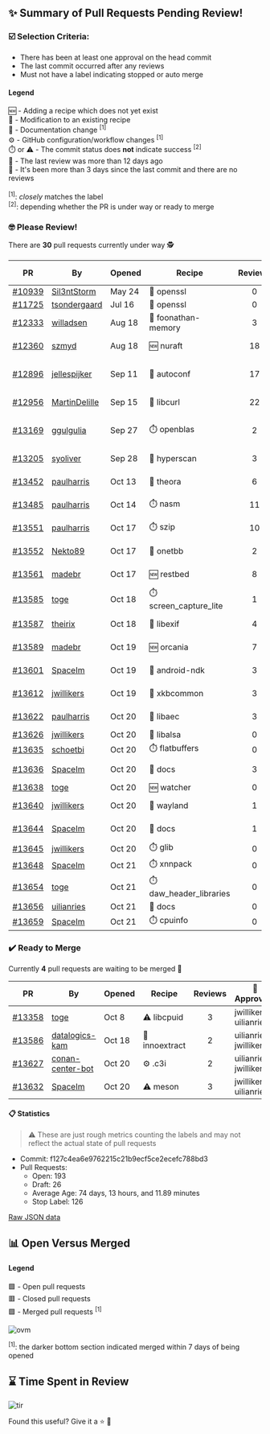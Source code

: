 ## :sparkles: Summary of Pull Requests Pending Review!

### :ballot_box_with_check: Selection Criteria:

- There has been at least one approval on the head commit
- The last commit occurred after any reviews
- Must not have a label indicating stopped or auto merge

#### Legend

:new: - Adding a recipe which does not yet exist<br>
:memo: - Modification to an existing recipe<br>
:green_book: - Documentation change <sup>[1]</sup><br>
:gear: - GitHub configuration/workflow changes <sup>[1]</sup><br>
:stopwatch: or :warning: - The commit status does **not** indicate success <sup>[2]</sup><br>
:bell: - The last review was more than 12 days ago<br>
:eyes: - It's been more than 3 days since the last commit and there are no reviews<br>
<br>
<sup>[1]</sup>: _closely_ matches the label<br>
<sup>[2]</sup>: depending whether the PR is under way or ready to merge

### :nerd_face: Please Review! 

There are **30** pull requests currently under way :detective:

PR | By | Opened | Recipe | Reviews | Last | :stop_sign: Blockers | :star2: Approvers
:---: | --- | --- | --- | :---: | --- | --- | ---
[#10939](https://github.com/conan-io/conan-center-index/pull/10939)|[Sil3ntStorm](https://github.com/Sil3ntStorm)|May 24|:memo: openssl|0|:eyes:||
[#11725](https://github.com/conan-io/conan-center-index/pull/11725)|[tsondergaard](https://github.com/tsondergaard)|Jul 16|:memo: openssl|0|:eyes:||
[#12333](https://github.com/conan-io/conan-center-index/pull/12333)|[willadsen](https://github.com/willadsen)|Aug 18|:memo: foonathan-memory|3|Oct 15||SSE4
[#12360](https://github.com/conan-io/conan-center-index/pull/12360)|[szmyd](https://github.com/szmyd)|Aug 18|:new: nuraft|18|Oct 17||SSE4
[#12896](https://github.com/conan-io/conan-center-index/pull/12896)|[jellespijker](https://github.com/jellespijker)|Sep 11|:memo: autoconf|17|Oct 16|uilianries|prince-chrismc, jwillikers
[#12956](https://github.com/conan-io/conan-center-index/pull/12956)|[MartinDelille](https://github.com/MartinDelille)|Sep 15|:memo: libcurl|22|Oct 20||jwillikers
[#13169](https://github.com/conan-io/conan-center-index/pull/13169)|[ggulgulia](https://github.com/ggulgulia)|Sep 27|:stopwatch: openblas|2|Sep 27 :bell:||
[#13205](https://github.com/conan-io/conan-center-index/pull/13205)|[syoliver](https://github.com/syoliver)|Sep 28|:memo: hyperscan|3|Oct 18||jwillikers
[#13452](https://github.com/conan-io/conan-center-index/pull/13452)|[paulharris](https://github.com/paulharris)|Oct 13|:memo: theora|6|Oct 19||
[#13485](https://github.com/conan-io/conan-center-index/pull/13485)|[paulharris](https://github.com/paulharris)|Oct 14|:stopwatch: nasm|11|Oct 21||
[#13551](https://github.com/conan-io/conan-center-index/pull/13551)|[paulharris](https://github.com/paulharris)|Oct 17|:stopwatch: szip|10|Oct 20||
[#13552](https://github.com/conan-io/conan-center-index/pull/13552)|[Nekto89](https://github.com/Nekto89)|Oct 17|:memo: onetbb|2|Oct 18||prince-chrismc
[#13561](https://github.com/conan-io/conan-center-index/pull/13561)|[madebr](https://github.com/madebr)|Oct 17|:new: restbed|8|Oct 21||jwillikers
[#13585](https://github.com/conan-io/conan-center-index/pull/13585)|[toge](https://github.com/toge)|Oct 18|:stopwatch: screen_capture_lite|1|Oct 21||
[#13587](https://github.com/conan-io/conan-center-index/pull/13587)|[theirix](https://github.com/theirix)|Oct 18|:memo: libexif|4|Oct 21||jwillikers, toge
[#13589](https://github.com/conan-io/conan-center-index/pull/13589)|[madebr](https://github.com/madebr)|Oct 19|:new: orcania|7|Oct 20||jwillikers
[#13601](https://github.com/conan-io/conan-center-index/pull/13601)|[SpaceIm](https://github.com/SpaceIm)|Oct 19|:memo: android-ndk|3|Oct 20||jwillikers
[#13612](https://github.com/conan-io/conan-center-index/pull/13612)|[jwillikers](https://github.com/jwillikers)|Oct 19|:memo: xkbcommon|3|Oct 20||
[#13622](https://github.com/conan-io/conan-center-index/pull/13622)|[paulharris](https://github.com/paulharris)|Oct 20|:memo: libaec|3|Oct 21||jwillikers, toge
[#13626](https://github.com/conan-io/conan-center-index/pull/13626)|[jwillikers](https://github.com/jwillikers)|Oct 20|:memo: libalsa|0|||
[#13635](https://github.com/conan-io/conan-center-index/pull/13635)|[schoetbi](https://github.com/schoetbi)|Oct 20|:stopwatch: flatbuffers|0|||
[#13636](https://github.com/conan-io/conan-center-index/pull/13636)|[SpaceIm](https://github.com/SpaceIm)|Oct 20|:green_book: docs|3|Oct 20||jwillikers
[#13638](https://github.com/conan-io/conan-center-index/pull/13638)|[toge](https://github.com/toge)|Oct 20|:new: watcher|0|||
[#13640](https://github.com/conan-io/conan-center-index/pull/13640)|[jwillikers](https://github.com/jwillikers)|Oct 20|:memo: wayland|1|Oct 21||uilianries
[#13644](https://github.com/conan-io/conan-center-index/pull/13644)|[SpaceIm](https://github.com/SpaceIm)|Oct 20|:green_book: docs|1|Oct 21||
[#13645](https://github.com/conan-io/conan-center-index/pull/13645)|[jwillikers](https://github.com/jwillikers)|Oct 20|:stopwatch: glib|0|||
[#13648](https://github.com/conan-io/conan-center-index/pull/13648)|[SpaceIm](https://github.com/SpaceIm)|Oct 21|:stopwatch: xnnpack|0|||
[#13654](https://github.com/conan-io/conan-center-index/pull/13654)|[toge](https://github.com/toge)|Oct 21|:stopwatch: daw_header_libraries|0|||
[#13656](https://github.com/conan-io/conan-center-index/pull/13656)|[uilianries](https://github.com/uilianries)|Oct 21|:green_book: docs|0|||
[#13659](https://github.com/conan-io/conan-center-index/pull/13659)|[SpaceIm](https://github.com/SpaceIm)|Oct 21|:stopwatch: cpuinfo|0|||


### :heavy_check_mark: Ready to Merge 

Currently **4** pull requests are waiting to be merged :tada:


PR | By | Opened | Recipe | Reviews | :star2: Approvers
:---: | --- | --- | --- | :---: | ---
[#13358](https://github.com/conan-io/conan-center-index/pull/13358)|[toge](https://github.com/toge)|Oct 8|:warning: libcpuid|3|jwillikers, uilianries
[#13586](https://github.com/conan-io/conan-center-index/pull/13586)|[datalogics-kam](https://github.com/datalogics-kam)|Oct 18|:memo: innoextract|2|uilianries, jwillikers
[#13627](https://github.com/conan-io/conan-center-index/pull/13627)|[conan-center-bot](https://github.com/conan-center-bot)|Oct 20|:gear: .c3i|2|uilianries, jwillikers
[#13632](https://github.com/conan-io/conan-center-index/pull/13632)|[SpaceIm](https://github.com/SpaceIm)|Oct 20|:warning: meson|3|jwillikers, uilianries


#### :clipboard: Statistics

> :warning: These are just rough metrics counting the labels and may not reflect the actual state of pull requests

- Commit: f127c4ea6e9762215c21b9ecf5ce2ecefc788bd3
- Pull Requests:
	- Open: 193
	- Draft: 26
	- Average Age: 74 days, 13 hours, and 11.89 minutes
	- Stop Label: 126
	

[Raw JSON data](https://raw.githubusercontent.com/prince-chrismc/conan-center-index-pending-review/raw-data/pending-review.json)

## :bar_chart: Open Versus Merged

#### Legend

:green_square: - Open pull requests<br>
:red_square: - Closed pull requests<br>
:purple_square: - Merged pull requests <sup>[1]</sup><br>

![ovm](https://github.com/prince-chrismc/conan-center-index-pending-review/blob/raw-data/open-versus-merged.gif?raw=true)

<sup>[1]</sup>: the darker bottom section indicated merged within 7 days of being opened

## :hourglass: Time Spent in Review

![tir](https://github.com/prince-chrismc/conan-center-index-pending-review/blob/raw-data/time-in-review.png?raw=true)

Found this useful? Give it a :star: :pray:
	